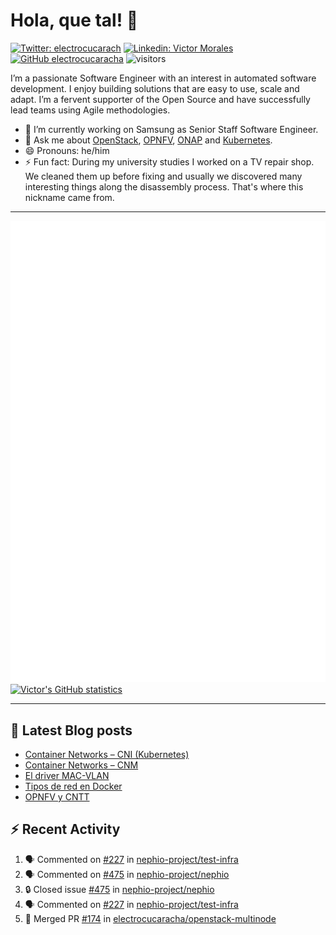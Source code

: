 # Hola, que tal! 👋

[![Twitter: electrocucarach](https://img.shields.io/twitter/follow/electrocucarach?style=social)](https://twitter.com/electrocucarach)
[![Linkedin: Victor Morales](https://img.shields.io/badge/-VictorMorales-blue?style=flat-square&logo=Linkedin&logoColor=white&link=https://www.linkedin.com/in/electrocucaracha/)](https://www.linkedin.com/in/electrocucaracha/)
[![GitHub electrocucaracha](https://img.shields.io/github/followers/electrocucaracha?label=follow&style=social)](https://github.com/electrocucaracha)
![visitors](https://visitor-badge.laobi.icu/badge?page_id=electrocucaracha.electrocucaracha)

I’m a passionate Software Engineer with an interest in automated
software development. I enjoy building solutions that are easy to use,
scale and adapt. I’m a fervent supporter of the Open Source and have
successfully lead teams using Agile methodologies.

- 🔭 I’m currently working on Samsung as Senior Staff Software
Engineer.
- 💬 Ask me about [OpenStack](https://www.openstack.org/),
[OPNFV](https://www.opnfv.org/), [ONAP](https://www.onap.org/) and
[Kubernetes](https://kubernetes.io/).
- 😄 Pronouns: he/him
- ⚡ Fun fact: During my university studies I worked on a TV repair
shop. We cleaned them up before fixing and usually we discovered many
interesting things along the disassembly process. That's where this
nickname came from.

---

![Metrics](https://github.com/electrocucaracha/electrocucaracha/blob/master/github-metrics.svg)
[![Victor's GitHub statistics](https://github-readme-stats.vercel.app/api?username=electrocucaracha)](https://github.com/anuraghazra/github-readme-stats#github-stats-card)

---

## 📘 Latest Blog posts

<!-- BLOG-POST-LIST:START -->
- [Container Networks – CNI &lpar;Kubernetes&rpar;](https://electrocucaracha.com/2021/07/05/container-networks-cni/)
- [Container Networks – CNM](https://electrocucaracha.com/2020/08/28/container-network-model/)
- [El driver MAC-VLAN](https://electrocucaracha.com/2020/07/01/el-driver-mac-vlan/)
- [Tipos de red en Docker](https://electrocucaracha.com/2020/06/13/tipos-de-red-en-docker/)
- [OPNFV y CNTT](https://electrocucaracha.com/2020/05/29/opnfv-y-cntt/)
<!-- BLOG-POST-LIST:END -->

## :zap: Recent Activity

<!--START_SECTION:activity-->
1. 🗣 Commented on [#227](https://github.com/nephio-project/test-infra/pull/227#issuecomment-1896778784) in [nephio-project/test-infra](https://github.com/nephio-project/test-infra)
2. 🗣 Commented on [#475](https://github.com/nephio-project/nephio/issues/475#issuecomment-1896301102) in [nephio-project/nephio](https://github.com/nephio-project/nephio)
3. 🔒 Closed issue [#475](https://github.com/nephio-project/nephio/issues/475) in [nephio-project/nephio](https://github.com/nephio-project/nephio)
4. 🗣 Commented on [#227](https://github.com/nephio-project/test-infra/pull/227#issuecomment-1896289867) in [nephio-project/test-infra](https://github.com/nephio-project/test-infra)
5. 🎉 Merged PR [#174](https://github.com/electrocucaracha/openstack-multinode/pull/174) in [electrocucaracha/openstack-multinode](https://github.com/electrocucaracha/openstack-multinode)
<!--END_SECTION:activity-->
